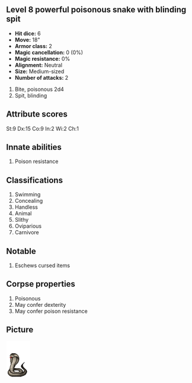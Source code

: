 ## Level 8 powerful poisonous snake with blinding spit
- **Hit dice:** 6
- **Move:** 18"
- **Armor class:** 2
- **Magic cancellation:** 0 (0%)
- **Magic resistance:** 0%
- **Alignment:** Neutral
- **Size:** Medium-sized
- **Number of attacks:** 2
1. Bite, poisonous 2d4
2. Spit, blinding
## Attribute scores
St:9 Dx:15 Co:9 In:2 Wi:2 Ch:1
## Innate abilities
1. Poison resistance
## Classifications
1. Swimming
2. Concealing
3. Handless
4. Animal
5. Slithy
6. Oviparious
7. Carnivore
## Notable
1. Eschews cursed items
## Corpse properties
1. Poisonous
2. May confer dexterity
3. May confer poison resistance
## Picture
![Cobra](https://github.com/hyvanmielenpelit/GnollHackTileSet/blob/main/Monsters/cobra/cobra.png)
